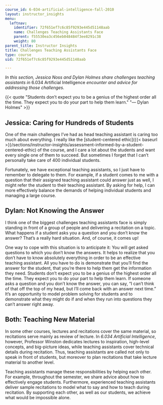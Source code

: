 ```yaml
---
course_id: 6-034-artificial-intelligence-fall-2010
layout: instructor_insights
menu:
  leftnav:
    identifier: 72f651ef7c6c85f9293e445d51148aab
    name: Challenges Teaching Assistants Face
    parent: f55530ea3c456eb048484f3ee8291c38
    weight: 80
parent_title: Instructor Insights
title: Challenges Teaching Assistants Face
type: course
uid: 72f651ef7c6c85f9293e445d51148aab

---
```


_In this section, Jessica Noss and Dylan Holmes share challenges teaching assistants in_ 6.034 Artificial Intelligence _encounter and advice for addressing those challenges._

{{< quote "Students don’t expect you to be a genius of the highest order all the time. They expect you to do your part to help them learn." "— Dylan Holmes" >}}

Jessica: Caring for Hundreds of Students
----------------------------------------

One of the main challenges I’ve had as head teaching assistant is caring too much about everything. I really like the [student-centered ethic]({{< baseurl >}}/sections/instructor-insights/assessment-informed-by-a-student-centered-ethic) of the course, and I care a lot about the students and want every single one of them to succeed. But sometimes I forget that I can’t personally take care of 400 individual students.

Fortunately, we have exceptional teaching assistants, so I just have to remember to delegate to them. For example, if a student comes to me with a question that their assigned teaching assistant could answer just as well, I might refer the student to their teaching assistant. By asking for help, I can more effectively balance the demands of helping individual students and managing a large course.

Dylan: Not Knowing the Answer
-----------------------------

I think one of the biggest challenges teaching assistants face is simply standing in front of a group of people and delivering a recitation on a topic. What happens if a student asks you a question and you don’t know the answer? That’s a really hard situation. And, of course, it comes up!

One way to cope with this situation is to anticipate it: You will get asked questions to which you don’t know the answers. It helps to realize that you don’t have to know absolutely everything in order to be an effective teaching assistant. All you have to do is demonstrate that you’ll find the answer for the student, that you’re there to help them get the information they need. Students don’t expect you to be a genius of the highest order all the time. They expect you to do your part to help them learn. If someone asks a question and you don’t know the answer, you can say, “I can’t think of that off the top of my head, but I’ll come back with an answer next time.” It’s an opportunity to model problem solving for students and to demonstrate what they might do if and when they run into questions they can’t answer right away.

**Both: Teaching New Material**
-------------------------------

In some other courses, lectures and recitations cover the same material, so recitations serve mainly as review of lecture. In _6.034 Artificial Intelligence_, however, Professor Winston dedicates lectures to inspiration, high-level concepts, and big-picture ideas, while teaching assistants cover technical details during recitation. Thus, teaching assistants are called not only to speak in front of students, but moreover to plan recitations that take lecture material to another level.

Teaching assistants manage these responsibilities by helping each other. For example, throughout the semester, we share advice about how to effectively engage students. Furthermore, experienced teaching assistants deliver sample recitations to model what to say and how to teach during recitation. By supporting each other, as well as our students, we achieve what would be impossible alone.